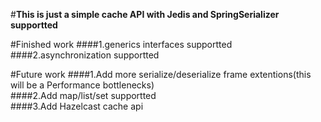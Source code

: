 #**This is just a simple cache API with Jedis and SpringSerializer supportted**

#Finished work
####1.generics interfaces supportted  
####2.asynchronization supportted

#Future work
####1.Add more serialize/deserialize frame extentions(this will be a Performance bottlenecks)  
####2.Add map/list/set supportted  
####3.Add Hazelcast cache api  


